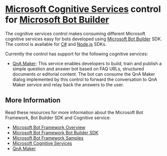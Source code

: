# [Microsoft Cognitive Services](https://www.microsoft.com/cognitive-services) control for [Microsoft Bot Builder](https://github.com/microsoft/botbuilder)

The cognitive services control makes consuming different Microsoft cognitive services easy for bots developed using [Microsoft Bot Builder](https://github.com/microsoft/botbuilder) SDK. The control is available for [C#](https://www.nuget.org/packages/Microsoft.Bot.Builder/) and [Node.js](https://www.npmjs.com/package/botbuilder) SDKs.

Currently the control has support for the following cognitive services:

- [QnA Maker](https://qnamaker.ai/): This service enables developers to build, train and publish a simple question and answer bot based on FAQ URLs, structured documents or editorial content. The bot can consume the QnA Maker dialog implemented by this control to forward the conversation to QnA Maker service and relay back the answers to the user.

## More Information

Read these resources for more information about the Microsoft Bot Framework, Bot Builder SDK and Cognitive service:

* [Microsoft Bot Framework Overview](https://docs.botframework.com/en-us/)
* [Microsoft Bot Framework Bot Builder SDK](https://github.com/Microsoft/BotBuilder)
* [Microsoft Bot Framework Samples](https://github.com/Microsoft/BotBuilder-Samples)
* [Microsoft Cognitive Services](https://www.microsoft.com/cognitive-services)
* [QnA Maker](https://qnamaker.ai/)
